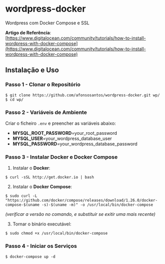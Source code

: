# wordpress-docker
Wordpress com Docker Compose e SSL

**Artigo de Referência**: [https://www.digitalocean.com/community/tutorials/how-to-install-wordpress-with-docker-compose](https://www.digitalocean.com/community/tutorials/how-to-install-wordpress-with-docker-compose)


## Instalação e Uso

### Passo 1 - Clonar o Repositório

```shell
$ git clone https://github.com/afonsosantos/wordpress-docker.git wp/
$ cd wp/
```

### Passo 2 - Variáveis de Ambiente

Criar o ficheiro `.env` e preencher as variáveis abaixo:

- **MYSQL_ROOT_PASSWORD**=your_root_password
- **MYSQL_USER**=your_wordpress_database_user
- **MYSQL_PASSWORD**=your_wordpress_database_password

### Passo 3 - Instalar Docker e Docker Compose

1. Instalar o **Docker**:

```shell
$ curl -sSL http://get.docker.io | bash
```

2. Instalar o **Docker Compose**:

```shell
$ sudo curl -L "https://github.com/docker/compose/releases/download/1.26.0/docker-compose-$(uname -s)-$(uname -m)" -o /usr/local/bin/docker-compose
```

*(verificar a versão no comando, e substituir se exitir uma mais recente)*

3. Tornar o binário executável:

```shell
$ sudo chmod +x /usr/local/bin/docker-compose
```

### Passo 4 - Iniciar os Serviços

```shell
$ docker-compose up -d
```
